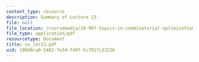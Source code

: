 ```yaml
---
content_type: resource
description: Summary of Lecture 13.
file: null
file_location: /coursemedia/18-997-topics-in-combinatorial-optimization-spring-2004/198d8ca054827e34f49f5c781fc23226_co_lec13.pdf
file_type: application/pdf
resourcetype: Document
title: co_lec13.pdf
uid: 198d8ca0-5482-7e34-f49f-5c781fc23226
---
```

